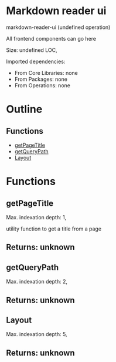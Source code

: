 # Markdown reader ui

markdown-reader-ui (undefined operation)

All frontend components can go here

Size: undefined LOC, 
 
Imported dependencies:

- From Core Libraries: none
- From Packages: none
- From Operations: none

# Outline

## Functions

- [getPageTitle](#getPageTitle)
- [getQueryPath](#getQueryPath)
- [Layout](#Layout)



# Functions

## getPageTitle

Max. indexation depth: 1, 

utility function to get a title from a page

## Returns: unknown

## getQueryPath

Max. indexation depth: 2, 



## Returns: unknown

## Layout

Max. indexation depth: 5, 



## Returns: unknown

